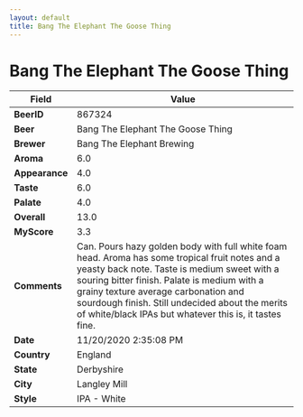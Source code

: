 ```yaml
---
layout: default
title: Bang The Elephant The Goose Thing
---
```


# Bang The Elephant The Goose Thing

| Field         | Value     |
|---------------|-----------|
| **BeerID** | 867324 |
| **Beer** | Bang The Elephant The Goose Thing |
| **Brewer** | Bang The Elephant Brewing |
| **Aroma** | 6.0 |
| **Appearance** | 4.0 |
| **Taste** | 6.0 |
| **Palate** | 4.0 |
| **Overall** | 13.0 |
| **MyScore** | 3.3 |
| **Comments** | Can. Pours hazy golden body with full white foam head. Aroma has some tropical fruit notes and a yeasty back note. Taste is medium sweet with a souring bitter finish. Palate is medium with a grainy texture average carbonation and sourdough finish. Still undecided about the merits of white/black IPAs but whatever this is, it tastes fine. |
| **Date** | 11/20/2020 2:35:08 PM |
| **Country** | England |
| **State** | Derbyshire |
| **City** | Langley Mill |
| **Style** | IPA - White |
